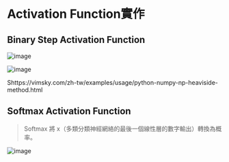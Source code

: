 # Activation Function實作

## Binary Step Activation Function

![image](https://user-images.githubusercontent.com/89304181/138992554-3bc5a59c-2931-4b48-b01d-8501ac8fada4.png)

![image](https://user-images.githubusercontent.com/89304181/138992616-a6970bf6-9d00-4a13-861c-2b2124d41eea.png)

Shttps://vimsky.com/zh-tw/examples/usage/python-numpy-np-heaviside-method.html

## Softmax Activation Function

> Softmax 將 x（多類分類神經網絡的最後一個線性層的數字輸出）轉換為概率。

![image](https://user-images.githubusercontent.com/89304181/138993836-56617d02-3fbf-4aca-9e7a-2ecac3a47b20.png)
